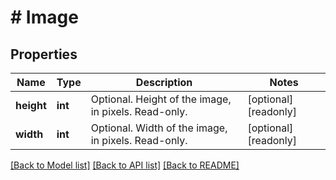 # # Image

## Properties

Name | Type | Description | Notes
------------ | ------------- | ------------- | -------------
**height** | **int** | Optional. Height of the image, in pixels. Read-only. | [optional] [readonly]
**width** | **int** | Optional. Width of the image, in pixels. Read-only. | [optional] [readonly]

[[Back to Model list]](../../README.md#models) [[Back to API list]](../../README.md#endpoints) [[Back to README]](../../README.md)
